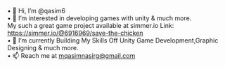 • 👋 Hi, I’m @qasim6          
• 👀 I’m interested in developing games with unity & much more.          
     My such a great game project available at simmer.io     Link: https://simmer.io/@6916969/save-the-chicken          
• 🌱 I’m currently Building My Skills Off Unity Game Development,Graphic Designing & much more.          
• 📫 Reach me at mqasimnasirg@gmail.com          

<!--
**qasim6/qasim6** is a ✨ _special_ ✨ repository because its `README.md` (this file) appears on your GitHub profile.

Here are some ideas to get you started:

- 🔭 I’m currently working on ...
- 🌱 I’m currently learning ...
- 👯 I’m looking to collaborate on ...
- 🤔 I’m looking for help with ...
- 💬 Ask me about ...
- 📫 How to reach me: ...
- 😄 Pronouns: ...
- ⚡ Fun fact: ...
-->
